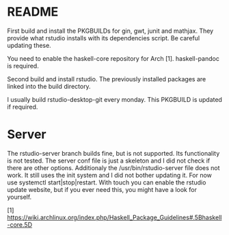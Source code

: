 README
=============

First build and install the PKGBUILDs for gin, gwt, junit and mathjax. They provide what rstudio installs with its dependencies script. Be careful updating these.

You need to enable the haskell-core repository for Arch [1]. haskell-pandoc is required.

Second build and install rstudio. The previously installed packages are linked into the build directory.

I usually build rstudio-desktop-git every monday. This PKGBUILD is updated if required.

Server
=============

The rstudio-server branch builds fine, but is not supported. Its functionality is not tested. The server conf file is just a skeleton and I did not check if there are other options. Additionaly the /usr/bin/rstudio-server file does not work. It still uses the init system and I did not bother updating it. For now use systemctl start|stop|restart. With touch you can enable the rstudio update website, but if you ever need this, you might have a look for yourself.

[1] https://wiki.archlinux.org/index.php/Haskell_Package_Guidelines#.5Bhaskell-core.5D
